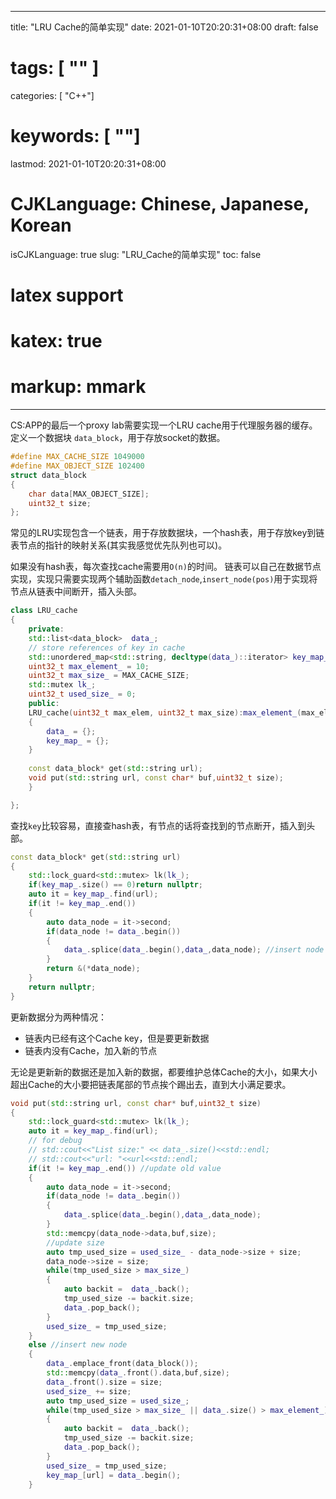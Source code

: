 
---
title: "LRU Cache的简单实现"
date: 2021-01-10T20:20:31+08:00
draft: false
# tags: [ "" ]
categories: [ "C++"]
# keywords: [ ""]
lastmod: 2021-01-10T20:20:31+08:00
# CJKLanguage: Chinese, Japanese, Korean
isCJKLanguage: true
slug: "LRU_Cache的简单实现"
toc: false
# latex support
# katex: true
# markup: mmark
---

CS:APP的最后一个proxy lab需要实现一个LRU cache用于代理服务器的缓存。
定义一个数据块 `data_block`，用于存放socket的数据。

```cpp
#define MAX_CACHE_SIZE 1049000
#define MAX_OBJECT_SIZE 102400
struct data_block
{
    char data[MAX_OBJECT_SIZE];
    uint32_t size;
};
```

常见的LRU实现包含一个链表，用于存放数据块，一个hash表，用于存放key到链表节点的指针的映射关系(其实我感觉优先队列也可以)。

如果没有hash表，每次查找cache需要用`O(n)`的时间。
链表可以自己在数据节点实现，实现只需要实现两个辅助函数`detach_node`,`insert_node(pos)`用于实现将节点从链表中间断开，插入头部。

```cpp
class LRU_cache
{
    private:
    std::list<data_block>  data_;
    // store references of key in cache
    std::unordered_map<std::string, decltype(data_)::iterator> key_map_;
    uint32_t max_element_ = 10;
    uint32_t max_size_ = MAX_CACHE_SIZE;
    std::mutex lk_;
    uint32_t used_size_ = 0;
    public:
    LRU_cache(uint32_t max_elem, uint32_t max_size):max_element_(max_elem),max_size_(max_size)
    {
        data_ = {};
        key_map_ = {};
    }
    
    const data_block* get(std::string url);
    void put(std::string url, const char* buf,uint32_t size);
    }

};
```

查找`key`比较容易，直接查hash表，有节点的话将查找到的节点断开，插入到头部。

```cpp
const data_block* get(std::string url)
{
    std::lock_guard<std::mutex> lk(lk_);
    if(key_map_.size() == 0)return nullptr;
    auto it = key_map_.find(url);
    if(it != key_map_.end())
    {
        auto data_node = it->second;
        if(data_node != data_.begin())
        {
            data_.splice(data_.begin(),data_,data_node); //insert node to head
        }
        return &(*data_node);
    }
    return nullptr;
}
```

更新数据分为两种情况：
- 链表内已经有这个Cache key，但是要更新数据
- 链表内没有Cache，加入新的节点

无论是更新新的数据还是加入新的数据，都要维护总体Cache的大小，如果大小超出Cache的大小要把链表尾部的节点挨个踢出去，直到大小满足要求。
```cpp
void put(std::string url, const char* buf,uint32_t size)
{
    std::lock_guard<std::mutex> lk(lk_);
    auto it = key_map_.find(url);
    // for debug
    // std::cout<<"List size:" << data_.size()<<std::endl;
    // std::cout<<"url: "<<url<<std::endl;
    if(it != key_map_.end()) //update old value
    {
        auto data_node = it->second;
        if(data_node != data_.begin())
        {
            data_.splice(data_.begin(),data_,data_node);
        }
        std::memcpy(data_node->data,buf,size);
        //update size
        auto tmp_used_size = used_size_ - data_node->size + size;
        data_node->size = size;
        while(tmp_used_size > max_size_)
        {
            auto backit =  data_.back();
            tmp_used_size -= backit.size;
            data_.pop_back();
        }
        used_size_ = tmp_used_size;
    }
    else //insert new node
    {
        data_.emplace_front(data_block());
        std::memcpy(data_.front().data,buf,size);
        data_.front().size = size;
        used_size_ += size;
        auto tmp_used_size = used_size_;
        while(tmp_used_size > max_size_ || data_.size() > max_element_)
        {
            auto backit =  data_.back();
            tmp_used_size -= backit.size;
            data_.pop_back();
        }
        used_size_ = tmp_used_size;
        key_map_[url] = data_.begin();
    }
```